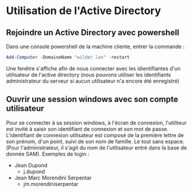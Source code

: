 # Utilisation de l'Active Directory

## Rejoindre un Active Directory avec powershell
Dans une console powershell de la machine cliente, entrer la commande :
```powershell
Add-Computer -DomaineName "wilder.lan" -restart
```

Une fenêtre s'affiche afin de nous connecter avec les idientifiantes d'un utilisateur de l'active directory (nous pouvons utiliser les identifiants administrateur du serveur si aucun utilisateur n'a encore été enregistré)

## Ouvrir une session windows avec son compte utilisateur 
Pour se connecter à sa session windows, à l'écran de connexion, l'utiliteur est invité à saisir son identifiant de connexion et son mot de passe. L'identifiant de connexion utilisateur est composé de la première lettre de son prénom, d'un point, suivi de son nom de famille. Le tout sans espace. 
(Pour l'administrateur, il s'agit du nom de l'utilisateur entré dans la base de donnée SAM). 
Exemples de login :

- Jean Dupond 
  - j.dupond
- Jean Marc Morendini Serpentar
  - jm.morendiniserpentar


